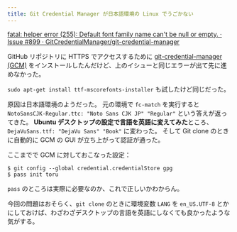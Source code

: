 ```yaml
---
title: Git Credential Manager が日本語環境の Linux でうごかない
---
```


[fatal: helper error (255): Default font family name can't be null or empty. · Issue #899 · GitCredentialManager/git-credential-manager](https://github.com/GitCredentialManager/git-credential-manager/issues/899)

GitHub リポジトリに HTTPS でアクセスするために
[git-credential-manager (GCM)](https://github.com/GitCredentialManager/git-credential-manager)
をインストールしたんだけど、上のイシューと同じエラーが出て先に進めなかった。

`sudo apt-get install ttf-mscorefonts-installer` も試したけど同じだった。

原因は日本語環境のようだった。
元の環境で `fc-match` を実行すると `NotoSansCJK-Regular.ttc: "Noto Sans CJK JP" "Regular"` という答えが返ってきた。
**Ubuntu デスクトップの設定で言語を英語に変えてみた**ところ、`DejaVuSans.ttf: "DejaVu Sans" "Book"` に変わった。
そして Git clone のときに自動的に GCM の GUI が立ち上がって認証が通った。

ここまでで GCM に対しておこなった設定：

```
$ git config --global credential.credentialStore gpg
$ pass init toru
```

`pass` のところは実際に必要なのか、これで正しいかわからん。

今回の問題はおそらく、`git clone` のときに環境変数 `LANG` を `en_US.UTF-8` とかにしておけば、わざわざデスクトップの言語を英語にしなくても良かったような気がする。
